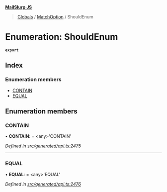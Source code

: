 **[MailSlurp JS](../README.md)**

> [Globals](../README.md) / [MatchOption](../modules/matchoption.md) / ShouldEnum

# Enumeration: ShouldEnum

**`export`** 

## Index

### Enumeration members

* [CONTAIN](matchoption.shouldenum.md#contain)
* [EQUAL](matchoption.shouldenum.md#equal)

## Enumeration members

### CONTAIN

•  **CONTAIN**:  = \<any>'CONTAIN'

*Defined in [src/generated/api.ts:2475](https://github.com/mailslurp/mailslurp-client/blob/aa918cc/src/generated/api.ts#L2475)*

___

### EQUAL

•  **EQUAL**:  = \<any>'EQUAL'

*Defined in [src/generated/api.ts:2476](https://github.com/mailslurp/mailslurp-client/blob/aa918cc/src/generated/api.ts#L2476)*
